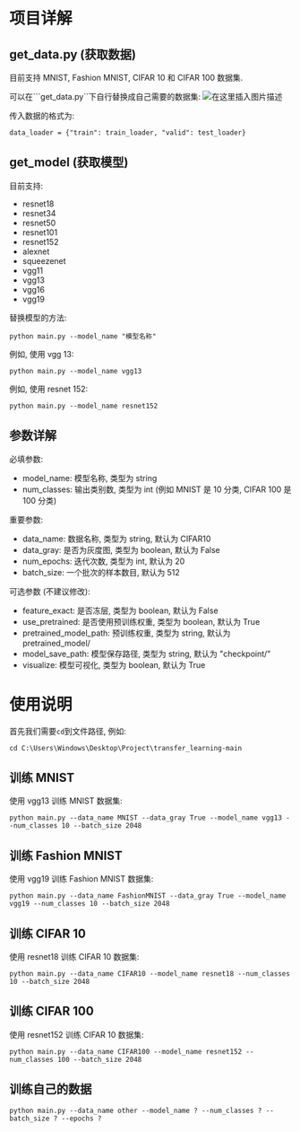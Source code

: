 # 项目详解
## get_data.py (获取数据)
目前支持 MNIST, Fashion MNIST, CIFAR 10 和 CIFAR 100 数据集. 

可以在```get_data.py``下自行替换成自己需要的数据集:
![在这里插入图片描述](https://img-blog.csdnimg.cn/20210716075219573.png)

传入数据的格式为:
```
data_loader = {"train": train_loader, "valid": test_loader}
```
## get_model (获取模型)
目前支持:
- resnet18
- resnet34
- resnet50
- resnet101
- resnet152
- alexnet
- squeezenet
- vgg11
- vgg13
- vgg16
- vgg19

替换模型的方法:
```
python main.py --model_name "模型名称"
```
例如, 使用 vgg 13:
```
python main.py --model_name vgg13
```
例如, 使用 resnet 152:
```
python main.py --model_name resnet152
```
## 参数详解
必填参数:
- model_name: 模型名称, 类型为 string
- num_classes: 输出类别数, 类型为 int (例如 MNIST 是 10 分类, CIFAR 100 是 100 分类)


重要参数:
- data_name: 数据名称, 类型为 string, 默认为 CIFAR10
- data_gray: 是否为灰度图, 类型为 boolean, 默认为 False
- num_epochs: 迭代次数, 类型为 int, 默认为 20
- batch_size: 一个批次的样本数目, 默认为 512


可选参数 (不建议修改):
- feature_exact: 是否冻层, 类型为 boolean, 默认为 False
- use_pretrained: 是否使用预训练权重, 类型为 boolean, 默认为 True
- pretrained_model_path: 预训练权重, 类型为 string, 默认为 pretrained_model/
- model_save_path: 模型保存路径, 类型为 string, 默认为 "checkpoint/"
- visualize: 模型可视化, 类型为 boolean, 默认为 True

# 使用说明
首先我们需要```cd```到文件路径, 例如:
```
cd C:\Users\Windows\Desktop\Project\transfer_learning-main
```
## 训练 MNIST
使用 vgg13 训练 MNIST 数据集:
```
python main.py --data_name MNIST --data_gray True --model_name vgg13 --num_classes 10 --batch_size 2048
```
## 训练 Fashion MNIST
使用 vgg19 训练 Fashion MNIST 数据集:
```
python main.py --data_name FashionMNIST --data_gray True --model_name vgg19 --num_classes 10 --batch_size 2048
```
## 训练 CIFAR 10
使用 resnet18 训练 CIFAR 10 数据集:
```
python main.py --data_name CIFAR10 --model_name resnet18 --num_classes 10 --batch_size 2048
```
## 训练 CIFAR 100
使用 resnet152 训练 CIFAR 10 数据集:
```
python main.py --data_name CIFAR100 --model_name resnet152 --num_classes 100 --batch_size 2048
```
## 训练自己的数据
```
python main.py --data_name other --model_name ? --num_classes ? --batch_size ? --epochs ?
```

